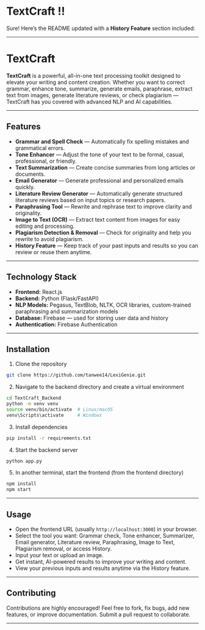 ﻿# TextCraft !!

 Sure! Here’s the README updated with a **History Feature** section included:

---

# TextCraft

**TextCraft** is a powerful, all-in-one text processing toolkit designed to elevate your writing and content creation. Whether you want to correct grammar, enhance tone, summarize, generate emails, paraphrase, extract text from images, generate literature reviews, or check plagiarism — TextCraft has you covered with advanced NLP and AI capabilities.

---

## Features

* **Grammar and Spell Check** — Automatically fix spelling mistakes and grammatical errors.
* **Tone Enhancer** — Adjust the tone of your text to be formal, casual, professional, or friendly.
* **Text Summarization** — Create concise summaries from long articles or documents.
* **Email Generator** — Generate professional and personalized emails quickly.
* **Literature Review Generator** — Automatically generate structured literature reviews based on input topics or research papers.
* **Paraphrasing Tool** — Rewrite and rephrase text to improve clarity and originality.
* **Image to Text (OCR)** — Extract text content from images for easy editing and processing.
* **Plagiarism Detection & Removal** — Check for originality and help you rewrite to avoid plagiarism.
* **History Feature** — Keep track of your past inputs and results so you can review or reuse them anytime.


---

## Technology Stack

* **Frontend:** React.js
* **Backend:** Python (Flask/FastAPI)
* **NLP Models:** Pegasus, TextBlob, NLTK, OCR libraries, custom-trained paraphrasing and summarization models
* **Database:** Firebase — used for storing user data and history
* **Authentication:** Firebase Authentication

---

## Installation

1. Clone the repository

```bash
git clone https://github.com/tanwee14/LexiGenie.git
```

2. Navigate to the backend directory and create a virtual environment

```bash
cd TextCraft_Backend
python -m venv venv
source venv/bin/activate  # Linux/macOS
venv\Scripts\activate     # Windows
```

3. Install dependencies

```bash
pip install -r requirements.txt
```

4. Start the backend server

```bash
python app.py
```

5. In another terminal, start the frontend (from the frontend directory)

```bash
npm install
npm start
```

---

## Usage

* Open the frontend URL (usually `http://localhost:3000`) in your browser.
* Select the tool you want: Grammar check, Tone enhancer, Summarizer, Email generator, Literature review, Paraphrasing, Image to Text, Plagiarism removal, or access History.
* Input your text or upload an image.
* Get instant, AI-powered results to improve your writing and content.
* View your previous inputs and results anytime via the History feature.

---

## Contributing

Contributions are highly encouraged! Feel free to fork, fix bugs, add new features, or improve documentation. Submit a pull request to collaborate.

---



